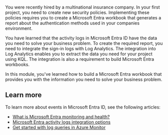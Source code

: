 You were recently hired by a multinational insurance company. In your first project, you need to create new security policies. Implementing these policies requires you to create a Microsoft Entra workbook that generates a report about the authentication methods used in your companies environment.

You have learned that the activity logs in Microsoft Entra ID have the data you need to solve your business problem. To create the required report, you need to integrate the sign-in logs with Log Analytics. The integration into Log Analytics enables you to extract the data you need for your project using KQL. The integration is also a requirement to build Microsoft Entra workbooks.

In this module, you've learned how to build a Microsoft Entra workbook that provides you with the information you need to solve your business problem.


## Learn more

To learn more about events in Microsoft Entra ID, see the following articles:

- [What is Microsoft Entra monitoring and health?](/azure/active-directory/reports-monitoring/overview-monitoring-health)
- [Microsoft Entra activity logs integration options](/azure/active-directory/reports-monitoring/concept-log-monitoring-integration-options-considerations)
- [Get started with log queries in Azure Monitor](/azure/azure-monitor/log-query/get-started-queries)
